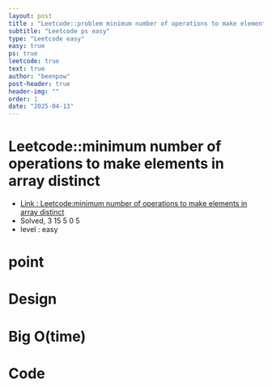 ```yaml
---
layout: post
title : "Leetcode::problem minimum number of operations to make elements in array distinct"
subtitle: "Leetcode ps easy"
type: "Leetcode easy"
easy: true
ps: true
leetcode: true
text: true
author: "beenpow"
post-header: true
header-img: ""
order: 1
date: "2025-04-13"
---
```


# Leetcode::minimum number of operations to make elements in array distinct
- [Link : Leetcode:minimum number of operations to make elements in array distinct]()
- Solved, 3 15 5 0 5
- level : easy
# point

# Design


# Big O(time)

# Code

```cpp

```